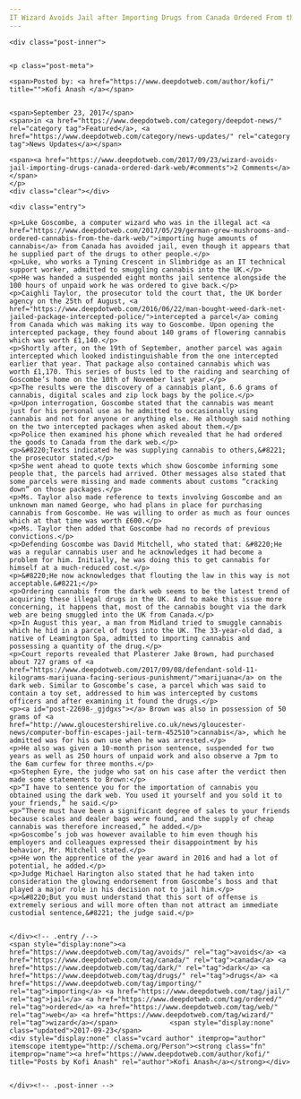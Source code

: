 ```yaml
---
IT Wizard Avoids Jail after Importing Drugs from Canada Ordered From the Dark Web
---
```

<article class="post-listing post-22698 post type-post status-publish format-standard has-post-thumbnail hentry category-deepdot-news category-news-updates tag-avoids tag-canada tag-dark tag-drugs tag-importing tag-jail tag-ordered tag-web tag-wizard">
    
    <div class="post-inner">
    
    
    <p class="post-meta">
    
    <span>Posted by: <a href="https://www.deepdotweb.com/author/kofi/" title="">Kofi Anash </a></span>
    
    
    <span>September 23, 2017</span>
    <span>in <a href="https://www.deepdotweb.com/category/deepdot-news/" rel="category tag">Featured</a>, <a href="https://www.deepdotweb.com/category/news-updates/" rel="category tag">News Updates</a></span>
    
    <span><a href="https://www.deepdotweb.com/2017/09/23/wizard-avoids-jail-importing-drugs-canada-ordered-dark-web/#comments">2 Comments</a></span>
    </p>
    <div class="clear"></div>
    
    <div class="entry">
    
    <p>Luke Goscombe, a computer wizard who was in the illegal act <a href="https://www.deepdotweb.com/2017/05/29/german-grew-mushrooms-and-ordered-cannabis-from-the-dark-web/">importing huge amounts of cannabis</a> from Canada has avoided jail, even though it appears that he supplied part of the drugs to other people.</p>
    <p>Luke, who works a Tyning Crescent in Slimbridge as an IT technical support worker, admitted to smuggling cannabis into the UK.</p>
    <p>He was handed a suspended eight months jail sentence alongside the 100 hours of unpaid work he was ordered to give back.</p>
    <p>Caighli Taylor, the prosecutor told the court that, the UK border agency on the 25th of August, <a href="https://www.deepdotweb.com/2016/06/22/man-bought-weed-dark-net-jailed-package-intercepted-police/">intercepted a parcel</a> coming from Canada which was making its way to Goscombe. Upon opening the intercepted package, they found about 140 grams of flowering cannabis which was worth £1,140.</p>
    <p>Shortly after, on the 19th of September, another parcel was again intercepted which looked indistinguishable from the one intercepted earlier that year. That package also contained cannabis which was worth £1,170. This series of busts led to the raiding and searching of Goscombe’s home on the 10th of November last year.</p>
    <p>The results were the discovery of a cannabis plant, 6.6 grams of cannabis, digital scales and zip lock bags by the police.</p>
    <p>Upon interrogation, Goscombe stated that the cannabis was meant just for his personal use as he admitted to occasionally using cannabis and not for anyone or anything else. He although said nothing on the two intercepted packages when asked about them.</p>
    <p>Police then examined his phone which revealed that he had ordered the goods to Canada from the dark web.</p>
    <p>&#8220;Texts indicated he was supplying cannabis to others,&#8221; the prosecutor stated.</p>
    <p>She went ahead to quote texts which show Goscombe informing some people that, the parcels had arrived. Other messages also stated that some parcels were missing and made comments about customs “cracking down” on those packages.</p>
    <p>Ms. Taylor also made reference to texts involving Goscombe and an unknown man named George, who had plans in place for purchasing cannabis from Goscombe. He was willing to order as much as four ounces which at that time was worth £600.</p>
    <p>Ms. Taylor then added that Goscombe had no records of previous convictions.</p>
    <p>Defending Goscombe was David Mitchell, who stated that: &#8220;He was a regular cannabis user and he acknowledges it had become a problem for him. Initially, he was doing this to get cannabis for himself at a much-reduced cost.</p>
    <p>&#8220;He now acknowledges that flouting the law in this way is not acceptable.&#8221;</p>
    <p>Ordering cannabis from the dark web seems to be the latest trend of acquiring these illegal drugs in the UK. And to make this issue more concerning, it happens that, most of the cannabis bought via the dark web are being smuggled into the UK from Canada.</p>
    <p>In August this year, a man from Midland tried to smuggle cannabis which he hid in a parcel of toys into the UK. The 33-year-old dad, a native of Leamington Spa, admitted to importing cannabis and possessing a quantity of the drug.</p>
    <p>Court reports revealed that Plasterer Jake Brown, had purchased about 727 grams of <a href="https://www.deepdotweb.com/2017/09/08/defendant-sold-11-kilograms-marijuana-facing-serious-punishment/">marijuana</a> on the dark web. Similar to Goscombe’s case, a parcel which was said to contain a toy set, addressed to him was intercepted by customs officers and after examining it found the drugs.</p>
    <p><a id="post-22698-_gjdgxs"></a> Brown was also in possession of 50 grams of <a href="http://www.gloucestershirelive.co.uk/news/gloucester-news/computer-boffin-escapes-jail-term-452510">cannabis</a>, which he admitted was for his own use when he was arrested.</p>
    <p>He also was given a 10-month prison sentence, suspended for two years as well as 250 hours of unpaid work and also observe a 7pm to the 6am curfew for three months.</p>
    <p>Stephen Eyre, the judge who sat on his case after the verdict then made some statements to Brown:</p>
    <p>“I have to sentence you for the importation of cannabis you obtained using the dark web. You used it yourself and you sold it to your friends,” he said.</p>
    <p>“There must have been a significant degree of sales to your friends because scales and dealer bags were found, and the supply of cheap cannabis was therefore increased,” he added.</p>
    <p>Goscombe’s job was however available to him even though his employers and colleagues expressed their disappointment by his behavior, Mr. Mitchell stated.</p>
    <p>He won the apprentice of the year award in 2016 and had a lot of potential, he added.</p>
    <p>Judge Michael Harington also stated that he had taken into consideration the glowing endorsement from Goscombe’s boss and that played a major role in his decision not to jail him.</p>
    <p>&#8220;But you must understand that this sort of offense is extremely serious and will more often than not attract an immediate custodial sentence,&#8221; the judge said.</p>
    
    
    </div><!-- .entry /-->
    <span style="display:none"><a href="https://www.deepdotweb.com/tag/avoids/" rel="tag">avoids</a> <a href="https://www.deepdotweb.com/tag/canada/" rel="tag">canada</a> <a href="https://www.deepdotweb.com/tag/dark/" rel="tag">dark</a> <a href="https://www.deepdotweb.com/tag/drugs/" rel="tag">drugs</a> <a href="https://www.deepdotweb.com/tag/importing/" rel="tag">importing</a> <a href="https://www.deepdotweb.com/tag/jail/" rel="tag">jail</a> <a href="https://www.deepdotweb.com/tag/ordered/" rel="tag">ordered</a> <a href="https://www.deepdotweb.com/tag/web/" rel="tag">web</a> <a href="https://www.deepdotweb.com/tag/wizard/" rel="tag">wizard</a></span>				<span style="display:none" class="updated">2017-09-23</span>
    <div style="display:none" class="vcard author" itemprop="author" itemscope itemtype="http://schema.org/Person"><strong class="fn" itemprop="name"><a href="https://www.deepdotweb.com/author/kofi/" title="Posts by Kofi Anash" rel="author">Kofi Anash</a></strong></div>
    
    
    </div><!-- .post-inner -->
</article><!-- .post-listing -->

